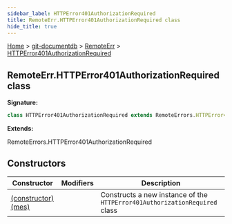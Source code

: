 ```yaml
---
sidebar_label: HTTPError401AuthorizationRequired
title: RemoteErr.HTTPError401AuthorizationRequired class
hide_title: true
---
```


[Home](./index.md) &gt; [git-documentdb](./git-documentdb.md) &gt; [RemoteErr](./git-documentdb.remoteerr.md) &gt; [HTTPError401AuthorizationRequired](./git-documentdb.remoteerr.httperror401authorizationrequired.md)

## RemoteErr.HTTPError401AuthorizationRequired class

<b>Signature:</b>

```typescript
class HTTPError401AuthorizationRequired extends RemoteErrors.HTTPError401AuthorizationRequired 
```
<b>Extends:</b>

RemoteErrors.HTTPError401AuthorizationRequired

## Constructors

|  Constructor | Modifiers | Description |
|  --- | --- | --- |
|  [(constructor)(mes)](./git-documentdb.remoteerr.httperror401authorizationrequired._constructor_.md) |  | Constructs a new instance of the <code>HTTPError401AuthorizationRequired</code> class |

